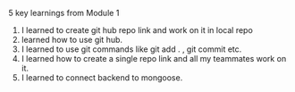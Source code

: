 5 key learnings from Module 1
 1. I learned to create git hub repo link and work on it in local repo 
 2. learned how to use git hub. 
 3. I learned to use git commands like git add . , git commit etc.
 4. I learned how to create a single repo link and all my teammates work on it.
 5. I learned to connect backend to mongoose.
 